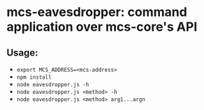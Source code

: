 # mcs-eavesdropper: command application over mcs-core's API

## Usage:
  * `export MCS_ADDRESS=<mcs-address>`
  * `npm install`
  * `node eavesdropper.js -h`
  * `node eavesdropper.js <method> -h`
  * `node eavesdropper.js <method> arg1...argn`
